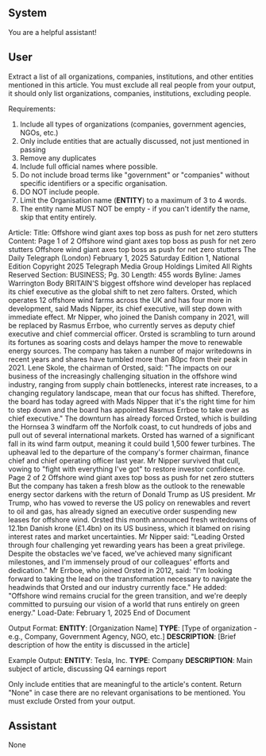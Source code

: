 ## System

You are a helpful assistant!

## User


Extract a list of all organizations, companies, institutions, and other entities mentioned in this article. You must exclude all real people from your output, it should only list organizations, companies, institutions, excluding people.

Requirements:
1. Include all types of organizations (companies, government agencies, NGOs, etc.)
2. Only include entities that are actually discussed, not just mentioned in passing
3. Remove any duplicates
4. Include full official names where possible.
5. Do not include broad terms like "government" or "companies" without specific identifiers or a specific organisation.
6. DO NOT include people.
7. Limit the Organisation name (**ENTITY**) to a maximum of 3 to 4 words.
8. The entity name MUST NOT be empty - if you can't identify the name, skip that entity entirely.

Article:
Title: Offshore wind giant axes top boss as push for net zero stutters
Content: Page 1 of 2
Offshore wind giant axes top boss as push for net zero stutters
Offshore wind giant axes top boss as push for net zero stutters
The Daily Telegraph (London)
February 1, 2025 Saturday
Edition 1, National Edition
Copyright 2025 Telegraph Media Group Holdings Limited All Rights Reserved
Section: BUSINESS; Pg. 30
Length: 455 words
Byline: James Warrington
Body
BRITAIN'S biggest offshore wind developer has replaced its chief executive as the global shift to net zero falters.
Orsted, which operates 12 offshore wind farms across the UK and has four more in development, said Mads 
Nipper, its chief executive, will step down with immediate effect.
Mr Nipper, who joined the Danish company in 2021, will be replaced by Rasmus Errboe, who currently serves as 
deputy chief executive and chief commercial officer.
Orsted is scrambling to turn around its fortunes as soaring costs and delays hamper the move to renewable energy 
sources. The company has taken a number of major writedowns in recent years and shares have tumbled more 
than 80pc from their peak in 2021.
Lene Skole, the chairman of Orsted, said: "The impacts on our business of the increasingly challenging situation in 
the offshore wind industry, ranging from supply chain bottlenecks, interest rate increases, to a changing regulatory 
landscape, mean that our focus has shifted. Therefore, the board has today agreed with Mads Nipper that it's the 
right time for him to step down and the board has appointed Rasmus Errboe to take over as chief executive."
The downturn has already forced Orsted, which is building the Hornsea 3 windfarm off the Norfolk coast, to cut 
hundreds of jobs and pull out of several international markets.
Orsted has warned of a significant fall in its wind farm output, meaning it could build 1,500 fewer turbines.
The upheaval led to the departure of the company's former chairman, finance chief and chief operating officer last 
year. Mr Nipper survived that cull, vowing to "fight with everything I've got" to restore investor confidence.
Page 2 of 2
Offshore wind giant axes top boss as push for net zero stutters
But the company has taken a fresh blow as the outlook to the renewable energy sector darkens with the return of 
Donald Trump as US president. Mr
Trump, who has vowed to reverse the US policy on renewables and revert to oil and gas, has already signed an 
executive order suspending new leases for offshore wind. Orsted this month announced fresh writedowns of 
12.1bn Danish krone (£1.4bn) on its US business, which it blamed on rising interest rates and market uncertainties.
Mr Nipper said: "Leading Orsted through four challenging yet rewarding years has been a great privilege. Despite 
the obstacles we've faced, we've achieved many significant milestones, and I'm immensely proud of our colleagues' 
efforts and dedication."
Mr Errboe, who joined Orsted in 2012, said: "I'm looking forward to taking the lead on the transformation necessary 
to navigate the headwinds that Orsted and our industry currently face."
He added: "Offshore wind remains crucial for the green transition, and we're deeply committed to pursuing our 
vision of a world that runs entirely on green energy."
Load-Date: February 1, 2025
End of Document

Output Format:
**ENTITY**: [Organization Name]
**TYPE**: [Type of organization - e.g., Company, Government Agency, NGO, etc.]
**DESCRIPTION**: [Brief description of how the entity is discussed in the article]

Example Output:
**ENTITY**: Tesla, Inc.
**TYPE**: Company
**DESCRIPTION**: Main subject of article, discussing Q4 earnings report

Only include entities that are meaningful to the article's content. Return "None" in case there are no relevant organisations to be mentioned.
You must exclude Orsted from your output.


## Assistant

None

